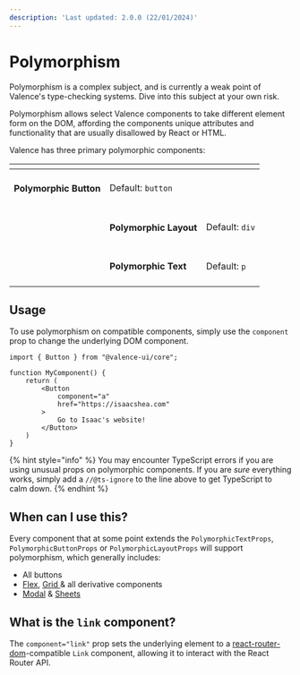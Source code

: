 ```yaml
---
description: 'Last updated: 2.0.0 (22/01/2024)'
---
```


# Polymorphism

Polymorphism is a complex subject, and is currently a weak point of Valence's type-checking systems. Dive into this subject at your own risk.

Polymorphism allows select Valence components to take different element form on the DOM, affording the components unique attributes and functionality that are usually disallowed by React or HTML.

Valence has three primary polymorphic components:

<table data-view="cards"><thead><tr><th></th><th></th><th></th></tr></thead><tbody><tr><td><h4>Polymorphic Button</h4></td><td>Default: <code>button</code></td><td></td></tr><tr><td></td><td><h4>Polymorphic Layout</h4></td><td>Default: <code>div</code></td></tr><tr><td></td><td><h4>Polymorphic Text</h4></td><td>Default: <code>p</code></td></tr></tbody></table>

## Usage

To use polymorphism on compatible components, simply use the `component` prop to change the underlying DOM component.

```tsx
import { Button } from "@valence-ui/core";

function MyComponent() { 
    return ( 
        <Button 
            component="a"
            href="https://isaacshea.com"
        >
            Go to Isaac's website!
        </Button>
    )
}
```

{% hint style="info" %}
You may encounter TypeScript errors if you are using unusual props on polymorphic components. If you are _sure_ everything works, simply add a `//@ts-ignore` to the line above to get TypeScript to calm down.
{% endhint %}

## When can I use this?

Every component that at some point extends the `PolymorphicTextProps`, `PolymorphicButtonProps` or `PolymorphicLayoutProps` will support polymorphism, which generally includes:

* All buttons
* [Flex](../valence-core/components/layout/flex/), [Grid ](../valence-core/components/layout/grid.md)& all derivative components
* [Modal](../valence-core/components/overlays/modal.md) & [Sheets](../valence-app/components/overlays/dynamic-sheet.md)

## What is the `link` component?

The `component="link"` prop sets the underlying element to a [react-router-dom](https://reactrouter.com/en/main/components/link)-compatible `Link` component, allowing it to interact with the React Router API.

